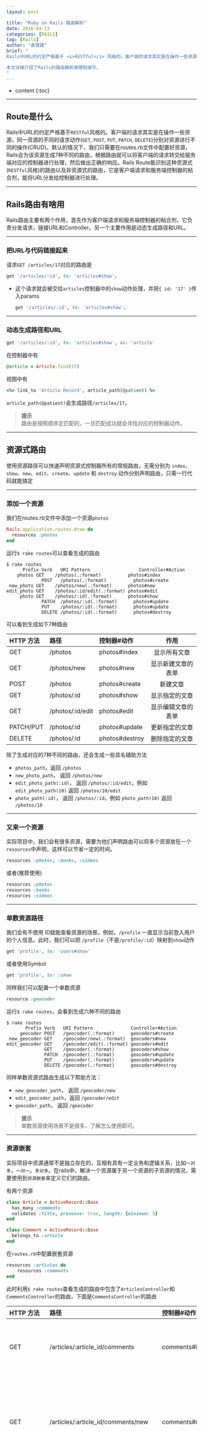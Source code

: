 ```yaml
---
layout: post

title: "Ruby on Rails 路由解析"
date: 2016-04-13
categories: [RAILS]
tag: [Rails]
author: "袁慎建"
brief: "
Rails中URL的约定严格基于 <i>RESTful</i> 风格的。客户端的请求其实是在操作一些资源，同一资源的不同的请求动作(<i>GET, POST, PUT, PATCH, DELETE</i>)分别对资源进行不同的操作(CRUD)。默认的情况下，我们只需要在routes.rb文件中配置好资源，Rails会为该资源生成7种不同的路由，根据路由就可以将客户端的请求转交给服务端对应的控制器进行处理，然后做出正确的响应。Rails Route能识别这种资源式(<i>RESTful</i>风格)的路由以及非资源式的路由，它是客户端请求和服务端控制器的粘合剂，能将URL分发给控制器进行处理。

本文详细介绍了Rails的路由解析原理和细节。
"
---
```


* content
{:toc}


---



## Route是什么
Rails中URL的约定严格基于`RESTful`风格的。客户端的请求其实是在操作一些资源，同一资源的不同的请求动作(`GET`, `POST`, `PUT`, `PATCH`, `DELETE`)分别对资源进行不同的操作(CRUD)。默认的情况下，我们只需要在routes.rb文件中配置好资源，Rails会为该资源生成7种不同的路由，根据路由就可以将客户端的请求转交给服务端对应的控制器进行处理，然后做出正确的响应。Rails Route能识别这种资源式(`RESTful`风格)的路由以及非资源式的路由，它是客户端请求和服务端控制器的粘合剂，能将URL分发给控制器进行处理。

---

## Rails路由有啥用
Rails路由主要有两个作用，首先作为客户端请求和服务端控制器的粘合剂，它负责分发请求，链接URL和Controller。另一个主要作用是动态生成路径和URL。

---

### 把URL与代码链接起来
请求`GET /articles/17`对应的路由是

```ruby
get '/articles/:id', to: 'articles#show'，
```
- 这个请求就会被交给`articles`控制器中的`show`动作处理，并把`{ id: '17' }`传入params
	
	```ruby
	get '/articles/:id', to: 'articles#show'，
	```

---

### 动态生成路径和URL

```ruby
get '/articles/:id', to: 'articles#show', as: 'article'
```

在控制器中有
	
```ruby
@article = Article.find(17)
```

视图中有
	
```ruby
<%= link_to 'Article Record', article_path(@patient) %>
```
	
`article_path(@patient)`会生成路径`/articles/17`。


>**提示**  
>路由是按照顺序定匹配的，一旦匹配成功就会寻找对应的控制器动作。


---

## 资源式路由
使用资源路径可以快速声明资源式控制器所有的常规路由，无需分别为 `index`、`show`、`new`、`edit`、`create`、`update` 和 `destroy` 动作分别声明路由，只需一行代码就能搞定

---

### 添加一个资源
我们在routes.rb文件中添加一个资源`photos`

```ruby
Rails.application.routes.draw do
  resources :photos
end
```

运行`$ rake routes`可以查看生成的路由

```
$ rake routes
      Prefix Verb   URI Pattern                  Controller#Action
    photos GET    /photos(.:format)          photos#index
             POST   /photos(.:format)          photos#create
 new_photo GET    /photos/new(.:format)      photos#new
edit_photo GET    /photos/:id/edit(.:format) photos#edit
     photo GET    /photos/:id(.:format)      photos#show
             PATCH  /photos/:id(.:format)      photos#update
             PUT    /photos/:id(.:format)      photos#update
             DELETE /photos/:id(.:format)      photos#destroy
```

可以看到生成如下7种路由

|HTTP 方法|路径|控制器#动作|作用
|:--------|:------------|:------------|:------------:|
|GET	| /photos	    | photos#index  |显示所有文章
|GET	| /photos/new	| photos#new	|显示新建文章的表单
|POST	| /photos	    |photos#create	|新建文章
|GET	|/photos/:id	|photos#show	|显示指定的文章
|GET	|/photos/:id/edit	|photos#edit	|显示编辑文章的表单
|PATCH/PUT	|/photos/:id	|photos#update	|更新指定的文章
|DELETE	|/photos/:id	|photos#destroy	|删除指定的文章


除了生成对应的7种不同的路由，还会生成一些具名辅助方法

- `photos_path`，返回 `/photos`
- `new_photo_path`， 返回 `/photos/new`
- `edit_photo_path(:id)`， 返回 `/photos/:id/edit`，例如 `edit_photo_path(10)` 返回 `/photos/10/edit`
- `photo_path(:id)`， 返回 `/photos/:id`，例如 `photo_path(10)` 返回 `/photos/10`


---

### 又来一个资源
实际项目中，我们会有很多资源，需要为他们声明路由可以将多个资源放在一个`resources`中声明，这样可以节省一定的时间。

```ruby
resources :photos, :books, :videos
```
或者(推荐使用)

```ruby
resources :photos
resources :books
resources :videos
```

---

### 单数资源路径
我们会有不使用 ID就能查看资源的场景。例如，`/profile` 一直显示当前登入用户的个人信息。此时，我们可以把 `/profile`（不是`/profile/:id`）映射到`show`动作

```ruby
get 'profile', to: 'users#show'
```
或者使用Symbol

```ruby
get 'profile', to: :show
```

同样我们可以配置一个单数资源

```ruby
resource :geocoder
```

运行`$ rake routes`，会看到生成六种不同的路由

```
$ rake routes
       Prefix Verb   URI Pattern              Controller#Action
     geocoder POST   /geocoder(.:format)      geocoders#create
 new_geocoder GET    /geocoder/new(.:format)  geocoders#new
edit_geocoder GET    /geocoder/edit(.:format) geocoders#edit
              GET    /geocoder(.:format)      geocoders#show
              PATCH  /geocoder(.:format)      geocoders#update
              PUT    /geocoder(.:format)      geocoders#update
              DELETE /geocoder(.:format)      geocoders#destroy
```

同样单数资源式路由生成以下帮助方法：

- `new_geocoder_path`， 返回 `/geocoder/new`
- `edit_geocoder_path`，返回 `/geocoder/edit`
- `geocoder_path`， 返回 `/geocoder`


>**提示**  
>单数资源使用场景不是很多，了解怎么使用即可。


---

### 资源嵌套

实际项目中资源通常不是独立存在的，互相有具有一定业务和逻辑关系，比如`一对多`，`一对一`，`多对多`。在rails中，解决一个资源属于另一个资源的子资源的情况，需要使用到`资源嵌套`来定义它们的路由。

有两个资源

```ruby
class Article < ActiveRecord::Base
  has_many :comments
  validates :title, presence: true, length: {minimum: 5}
end

class Comment < ActiveRecord::Base
  belongs_to :article
end
```

在`routes.rb`中配置嵌套资源

```ruby
resources :articles do
    resources :comments
end
```

此时利用`$ rake routes`查看生成的路由中包含了`ArticlesController`和`CommentsController`的路由，下面是`CommentsController`的路由

|HTTP 方法	| 路径	| 控制器#动作	| 作用
|:------|:-----|:------|:------|
|GET | /articles/:article_id/comments	|comments#index | 显示指定文章的所有评论
|GET |/articles/:article_id/comments/new|comments#new |显示新建评论的表单，该告属于指定的文章
|POST|	/articles/:article_id/comments	| comments#create | 创建属于指定文章的评论
|GET| /articles/:article_id/comments/:id|comments#show | 显示属于指定文章的指定评论
|GET	|/articles/:article_id/comments/:id/edit| comments#edit | 显示编辑评论的表单，该评论属于指定的文章
|PATCH/PUT	|/articles/:article_id/comments/:id|comments#update|更新属于指定文章的指定评论
|DELETE	|/articles/:article_id/comments/:id |comments#destroy| 删除属于指定文章的指定评论


---

#### 资源嵌套的一些限制
资源嵌套中可以将子资源嵌套进来，很方便的生成嵌套的路由，然而当资源嵌套超过一层时，又会怎么样呢？

看看下面资源

```ruby
resources :publishers do
  resources :magazines do
    resources :photos
  end
end
```
- 上面资源嵌套后会生成`/publishers/1/magazines/2/photos/3`这样的路由。这种路由嵌套层次多，可读性不高，而且处理起来也比较复杂。

>**最佳实践**  
>嵌套资源不要超过一层，可以使用浅层嵌套来解决这个问题。

---

#### 浅层嵌套提高可读性和可维护性
在操作嵌套的资源中，子资源的成员操作(`:show`, `:edit`, `:update`, `:destroy`)是可以根据自身的唯一标识`id`来进行的，此时就可以将这些操作单独定义出来，然后把需要与父级控制器集合起来的动作放在父级资源中来表名层级关系。

看一个浅层嵌套的例子

```ruby
resources :articles do
  resources :comments, only: [:index, :new, :create]
end
resources :comments, only: [:show, :edit, :update, :destroy]
```

使用`:shallow`来简写上述资源嵌套

```ruby
resources :articles do
  resources :comments, shallow: true
end

# 嵌套在父级资源中的资源都是浅层嵌套
resources :articles, shallow: true do
  resources :comments
  resources :quotes
  resources :drafts
end

# shallow块中的资源都是浅层嵌套
shallow do
  resources :articles do
    resources :comments
    resources :quotes
    resources :drafts
  end
end
```

还可以通过指定`:shallow_path`为浅层嵌套的成员路径上加上指定的前缀

```ruby
scope shallow_path: "sekret" do
  resources :articles do
    resources :comments, shallow: true
  end
end
```

运行`$ rake routes`可以看到

```
Prefix Verb   URI Pattern                                  Controller#Action
   article_comments GET    /articles/:article_id/comments(.:format)     comments#index
                    POST   /articles/:article_id/comments(.:format)     comments#create
new_article_comment GET    /articles/:article_id/comments/new(.:format) comments#new
       edit_comment GET    /sekret/comments/:id/edit(.:format)          comments#edit
            comment GET    /sekret/comments/:id(.:format)               comments#show
                    PATCH  /sekret/comments/:id(.:format)               comments#update
                    PUT    /sekret/comments/:id(.:format)               comments#update
                    DELETE /sekret/comments/:id(.:format)               comments#destroy
           articles GET    /articles(.:format)                          articles#index
                    POST   /articles(.:format)                          articles#create
        new_article GET    /articles/new(.:format)                      articles#new
       edit_article GET    /articles/:id/edit(.:format)                 articles#edit
            article GET    /articles/:id(.:format)                      articles#show
                    PATCH  /articles/:id(.:format)                      articles#update
                    PUT    /articles/:id(.:format)                      articles#update
                    DELETE /articles/:id(.:format)                      articles#destroy

```

---

#### 提高资源的复用
当一个资源需要重复嵌套到另一个资源的时候，我们可以选择重复定义，但这并不是好的实践，DRY也告诉我们要使用某种手段来使得资源定义能被复用。

使用`concern`来抽取资源

```ruby
concern :commentable do
  resources :comments
end
 
concern :image_attachable do
  resources :images, only: :index
end

# 复用我们写好的concern
resources :messages, concerns: :commentable
resources :articles, concerns: [:commentable, :image_attachable]
```

上面资源定义等价于

```ruby
resources :messages do
  resources :comments
end
 
resources :articles do
  resources :comments
  resources :images, only: :index
end
```

同时，`concerns`也可以跟命名空间一起使用

```ruby
namespace :articles do
  concerns :commentable
end
```

---

### 当Rails默认的REST动作无法满足需求时
在实际开发中，通常我们还需要更多的REST动作来满足业务需求，此时我们需要添加一些额外的的路由，主要有`成员路由`和`集合路由`两类REST风格的路由，他们主要是针对单个资源和资源集合的操作。

---

#### 成员路由
使用member来定义成员路由

```ruby
resources :photos do
  member do
    get 'preview'
  end
end
```
- 这段路由能识别 `/photos/1/preview` 是个 `GET` 请求，映射到 `PhotosController` 的 `preview` 动作上，资源的 ID 传入 `params[:id]`。同时还生成了 `preview_photo_url` 和 `preview_photo_path` 两个帮助方法.
- member块中，每个路由都需要指定HTTP方法：`get`，`patch`，`put`，`post` 或 `delete`

只有一个成员路由的时候

```ruby
resources :photos do
  get 'preview', on: :member
end
```
- 可以不使用 `:on` 选项，得到的成员路由是相同的，但资源 ID 存储在 `params[:photo_id]` 而不是 `params[:id]` 中。
- 使用`:on`和不使用`:on`的情况的生成的路径分别是`/photos/:id/preview`和`/photos/:photo_id/preview`

---

#### 集合路由
使用collection来定义集合路由

```ruby
resources :photos do
  collection do
    get 'search'
  end
end
```
- 这段路由能识别 `/photos/search` 是个 GET 请求，映射到 `PhotosController` 的 `search` 动作上。同时还会生成 `search_photos_url` 和 `search_photos_path` 两个具名帮助方法

同样，只有一个集合路由的时候

```ruby
resources :photos do
  get 'search', on: :collection
end
```

---

#### 添加额外的新建动作
使用`:on`选项添加额外的新建动作

```ruby
resources :comments do
  get 'preview', on: :new
end
```
- 上述资源定义能识别 `/comments/new/preview` 是个 GET 请求，映射到 `CommentsController` 的 `preview` 动作上。同时还会生成 `preview_new_comment_url` 和 `preview_new_comment_path` 两个路由帮助方法

>**警告**  
>如果在资源式路由中添加了过多额外动作，这时就要停下来问自己，是不是要新建一个资源。


---

## 非资源式路由
通常使用资源式路由是一个好的实践，实际开发中有些情况下使用简单的路由来的更便捷。而且简单的路由特别适合把传统的URL映射到Rails动作上。

在Rails中，除了资源路由之外，Rails还可以把任意URL映射到动作上。这样就不会生成一系列资源式路，而是分别声明各个路由。

---

### 绑定参数

```ruby
get ':controller(/:action(/:id))'
```
- `GET /photos/show/1` 请求由这个路由处理（没匹配路由文件中其他路由声明），会映射到 `PhotosController` 的 `show` 动作上，最后一个参数 `"1"` 可通过 `params[:id]` 获取。
- 上述路由还能处理 `/photos` 请求，映射到 `PhotosController#index`，因为 `:action` 和 `:id` 放在括号中，是可选参数。

```ruby
get ':controller/:action/:id/:user_id'
```
- `/photos/show/1/2` 请求会映射到 `PhotosController` 的 `show` 动作。`params[:id]` 的值是 `"1"`，`params[:user_id]` 的值是 `"2"`。

```ruby
get ':controller/:action/:id/with_user/:user_id'
```
- 这个路由能响应 `/photos/show/1/with_user/2` 这种路径。此时，`params` 的值为 `{ controller: 'photos', action: 'show', id: '1', user_id: '2' }`。

>警告  
>默认情况下，动态路径片段中不能使用点号，因为点号是格式化路由的分隔符。如果需要在动态路径片段中使用点号，可以添加一个约束条件。例如，`id: /[^\/]+/` 可以接受除斜线之外的所有字符。

---

### 查询字符串

```ruby
get ':controller/:action/:id'
```
- `/photos/show/1?user_id=2` 请求会映射到 `Photos` 控制器的 `show` 动作上。`params` 的值为 `{ controller: 'photos', action: 'show', id: '1', user_id: '2' }`

---

### 通配符匹配
路由中的通配符可以匹配其后的所有路径片段，`*`来表示通配符，可以在路径中插入`*`表示统配片段

```ruby
get 'photos/*other', to: 'photos#unknown'
```
- 这个路由可以匹配 `photos/12` 或 `/photos/long/path/to/12`，`params[:other]` 的值为 `"12"` 或 `"long/path/to/12"`。以星号开头的路径片段叫做“通配片段”。

通配片段还可以放在任意位置

```ruby
get 'books/*section/:title', to: 'books#show'
```
- 这个路由可以匹配 `books/some/section/last-words-a-memoir`，`params[:section]` 的值为 `'some/section'`，`params[:title]` 的值为 `'last-words-a-memoir'`。

---

### 重定向
在路由中可以使用辅助方法`redirect`来讲一个路径重定向到另外一个路径

```ruby
get '/stories', to: redirect('/articles')
```

重定向动态路径

```ruby
get '/stories/:name', to: redirect('/articles/%{name}')
```

还可以使用代码块的形式

```ruby
get '/stories/:name', to: redirect {|path_params, req| "/articles/#{path_params[:name].pluralize}" }
```

---

### 定义默认值
Rails允许我们指定默认值，比如路由中我们无需特别使用 `:controller` 和 `:action`

```ruby
get 'photos/:id', to: 'photos#show'
```
- 此路由这样声明后，Rails 会把 `/photos/12` 映射到 `PhotosController` 的 `show` 动作上

Rails还可以允许我们使用`:default`选项来设置默认值

```ruby
get 'photos/:id', to: 'photos#show', defaults: { format: 'jpg' }

resources :articles, constraints: {format: :json}, :defaults => {:format => :json}
```

---

### 使用root
`root`方法是用来指定`/`的路由的，通常一个网站用它来做主页路由或者登陆入口路由，它只支持`GET`请求。

```ruby
root to: 'welcome#index'

# 简写成
root 'welcome#index' 
```

在命名空间中也可以使用root

```ruby
namespace :admin do
    root to: "admin#index"
end
```
- 上述路由会将 `/admin` 定位到 `/admin/index` 

---

## 对路由加以管制
通常，我们会给资源加上一些限制，只允许部分请求能够访问该资源，就需要对请求进行过滤，可以通过一些资源路由的配置来管制HTTP方法。

---

###  HTTP 方法约束
使用`match`和`via`限制静态路由

```ruby
match 'photos', to: 'photos#show', via: [:get, :post]

match 'photos', to: 'photos#show', via: :all
```

>**最佳实践**  
>同一个路由不要允许所有的HTTP方法。因为同个路由即处理 GET 请求又处理 POST 请求有安全隐患。一般情况下，除非有特殊原因，切记不要允许在一个动作上使用所有 HTTP 方法。

---

### 路径片段约束

使用`:constraints`来限制动态路由

```ruby 
get 'photos/:id', to: 'photos#show', constraints: { id: /[A-Z]\d{5}/ }

# 简化形式
get 'photos/:id', to: 'photos#show', id: /[A-Z]\d{5}/
```
- 这个路由能匹配 `/photos/A12345`，但不能匹配 `/photos/893`。


---

### 资源式路由的动作约束
使用`:only`和`:except`约束资源动作

```ruby
# 只生成index, new, create路由
resources :comments, only: [:index, :new, :create]

# 生成除了destroy以外的路由
resources :comments, except: :destroy

```
>**最佳实践**  
>如果程序中有很多 REST 路由，使用 :only 和 :except 指定只生成所需的路由，可以节省内存，加速路由处理过程。

---

### 资源式路由的路径片段约束
`:constraints`还可以约束资源路径

```ruby
resources :photos, constraints: {id: /[A-Z][A-Z][0-9]+/}
```
- 这个路由声明限制参数 `:id` 必须匹配指定的正则表达式。因此，这个路由能匹配 `/photos/RR27`，不能匹配 `/photos/1`。

还可以通过`constraint`块来约束路径

```ruby
constraints(id: /[A-Z][A-Z][0-9]+/) do
  resources :photos
  resources :accounts
end
```

---

## 让路由更个性化
像 `resources :articles` 这种路由通常已经能够满足我们的需求，Rails中也推荐使用框架的约定来使用资源式路由。而软件开发人生中也是不如意十有八九，这时候我们需要打破常规，做一些有个性的事情了。


---

### 使用命名空间对控制器进行归类
有些时候，我们需要将同一类控制器放在一个命名空间中，便于管理维护。最常见的是把相关的控制器放在Amin::命名空间内，此时需要将控制器放在app/controllers/admin文件夹中。

通常有三种方式添加命名空间

`namespace`，同时给控制器和URL添加命名空间

```ruby
namespace :admin do
    resources :articles, :comments
end
```

`scope module`，只给控制器添加命名空间

```ruby
scope module: 'admin' do
	resources :articles, :comments
end

# 或者针对单个资源
resources :articles, module: 'admin'
```
	
`scope ''` 只给URL添加命名空间

```ruby
scope '/admin' do
	resources :articles, :comments
end

# 或者针对单个资源
resources :articles, path: '/admin/articles'
```

这三种方式生成的`GET`请求对应的路径和控制器#动作

| 添加方式方式 | 路径 | 控制器#动作 | 具名辅助方法
|:-----|:-----|:------|:------|
|`namespace` | /admin/articles | admin/articles#index | `admin_articles_path`
|`scope :module` | /articles | admin/articles#index | `articles_path`
|`scope ''`  | /admin/articles | articles#index | `articles_path`

>**提示**  
>如果在 namespace 代码块中想使用其他的控制器命名空间，可以指定控制器的绝对路径，例如`get '/foo' => '/foo#index'`。

---

### 指定控制器
在新起的项目中，最好的方式是我们按照命名约定去命名控制器，这样便于合作开发和维护。而在实际中，我们会遇到命名无法匹配的情况，此时就可以通过制定资源的控制器来兼容遗留代码。

```ruby
resources :photos, controller: 'images'
```
运行 `$ rake routes` 可以看到生成的路径和控制器

```
$ rake routes
    Prefix Verb   URI Pattern                Controller#Action
    photos GET    /photos(.:format)          images#index
           POST   /photos(.:format)          images#create
 new_photo GET    /photos/new(.:format)      images#new
edit_photo GET    /photos/:id/edit(.:format) images#edit
     photo GET    /photos/:id(.:format)      images#show
           PATCH  /photos/:id(.:format)      images#update
           PUT    /photos/:id(.:format)      images#update
           DELETE /photos/:id(.:format)      images#destroy
```
- 此时，路由生成的辅助方法还是依据 `photos` 来命名的，所以要使用 `photos_path`、`new_photo_path` 等生成该资源的路径.

还可以指定命名空间下的控制器

```ruby
resources :user_permissions, controller: 'admin/user_permissions'
```

>**提示**  
>指定命名空间控制器时只支持目录形式。如果使用Ruby常量形式，例如 controller: 'Admin::UserPermissions'，会导致路由报错。

---

### 定制路由具名辅助方法名称
默认的资源式路由生成的具名辅助方法是依据资源名称来的，在一些特殊情况下，我们可能需要更改具名方法的名称。`:as` 可以让我们在定义资源路由式更改具名方法的名称。


```ruby
resources :photos, as: 'images'
```
- 此时，该路由生成的具名辅助方法还是依据 `images ` 来命名的，所以要使用 `images_path`、`new_image_path` 等生成该资源的路径.

针对非资源式的路由，`:as`也同样使用

```ruby
get ':username', to: 'users#show', as: :user
```
- 这段路由会定义一个名为 `user_path` 的方法，可在控制器、帮助方法和视图中使用。在 `UsersController` 的 `show` 动作中，`params[:username]` 的值即用户的用户名。如果不想使用 `:username` 作为参数名，可在路由声明中修改。


---


### 给具名路由辅助方法加上前缀
使用 `:as` 选项可在 Rails 为资源式路由生成的路由帮助方法前加上前缀。这个选项可以避免作用域内外产生命名冲突

```ruby
scope 'admin' do
  resources :photos, as: 'admin_photos'
end
```
- 这段路由会生成 `admin_photos_path` 和 `new_admin_photo_path` 等帮助方法

要为多个资源添加前缀时

```ruby
scope 'admin', as: 'admin' do
    resources :photos, :accounts
end
```
- 这段路由会生成 `admin_photos_path` 和 `admin_accounts_path` 等帮助方法，分别映射到 `/admin/photos` 和 `/admin/accounts` 上。

>**提示**  
>namespace 作用域会自动添加 :as 以及 :module 和 :path 前缀。

---

### 定制路由的路径名称
当默认的路由路径不能满足要求是，Rails还允许通过`:path`来定制路径名称

```ruby
resources :photos, path: 'img'
```

运行`$ rake routes`会看到

```
$ rake routes
    Prefix Verb   URI Pattern             Controller#Action
    photos GET    /img(.:format)          photos#index
           POST   /img(.:format)          photos#create
 new_photo GET    /img/new(.:format)      photos#new
edit_photo GET    /img/:id/edit(.:format) photos#edit
     photo GET    /img/:id(.:format)      photos#show
           PATCH  /img/:id(.:format)      photos#update
           PUT    /img/:id(.:format)      photos#update
           DELETE /img/:id(.:format)      photos#destroy
```

---

### 个性化小结
- `namespace`同时为控制器、路径和具名辅助方法添加命名空间
- `scope :module`只为控制器添加命名空间
- `scope ''`只为路径添加命名空间
- `:controller`定制控制器
- `:as`用来定制路由具名辅助方法名称，为其添加前缀
- `:path`用来定制路径名称

---

### 思考实践

以下三种路由有什么区别？

```ruby
namespace :admin do
	resources :photos, as: :image, path: :image, controller: :image, defaults: {format: 'json'}
end

scope module: 'admin' do
	resources :photos, as: :image, path: :image, controller: :image, defaults: {format: 'json'}
end

scope '/admin' do
	resources :photos, as: :image, path: :image, controller: :image, defaults: {format: 'json'}
end
```
- 看看看，想想想，赶紧动动动手试试吧~ ~

---

## 参考
本文参考了Rails官方的指南，另外结合实际项目中用到的点做了提炼总结，以及对内容顺序进行了归纳整理，更适合循序渐进的阅读和实践。

[Rails 路由全解•中文](http://guides.ruby-china.org/routing.html) \| [Rails 路由全解•英文](http://guides.rubyonrails.org/routing.html)
